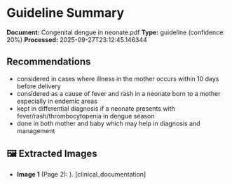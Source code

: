 # Guideline Summary

**Document:** Congenital dengue in neonate.pdf
**Type:** guideline (confidence: 20%)
**Processed:** 2025-09-27T23:12:45.146344

## Recommendations
- considered in cases where illness in the 
mother occurs within 10 days before delivery
- considered as a cause of fever and rash in a neonate 
born to a mother especially in endemic areas
- kept in differential diagnosis if a 
neonate presents with fever/rash/thrombocytopenia in dengue 
season
- done in both mother 
and baby which may help in diagnosis and management


## 🖼️ Extracted Images

- **Image 1** (Page 2): ). [clinical_documentation]
